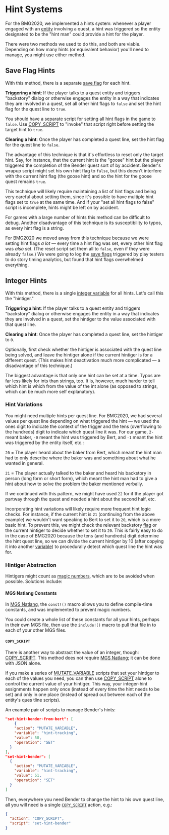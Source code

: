 # Hint Systems

For the BMG2020, we implemented a hints system: whenever a player engaged with an [entity](../entities) involving a quest, a hint was triggered so the entity designated to be the "hint man" could provide a hint for the player.

There were two methods we used to do this, and both are viable. Depending on how many hints (or equivalent behavior) you'll need to manage, you might use either method.

## Save Flag Hints

With this method, there is a separate [save flag](../scripts/save_flags) for each hint.

**Triggering a hint**: If the player talks to a quest entity and triggers "backstory" dialog or otherwise engages the entity in a way that indicates they are involved in a quest, set all other hint flags to `false` and set the hint flag for the quest line to `true`.

You should have a separate script for setting all hint flags in the game to `false`. Use [COPY_SCRIPT](../actions/COPY_SCRIPT) to "invoke" that script right before setting the target hint to `true`.

**Clearing a hint**: Once the player has completed a quest line, set the hint flag for the quest line to `false`.

The advantage of this technique is that it's effortless to reset only the target hint. Say, for instance, that the current hint is the "goose" hint but the player triggered the completion of the Bender quest sort of by accident. Bender's wrapup script might set his own hint flag to `false`, but this doesn't interfere with the current hint flag (the goose hint) and so the hint for the goose quest remains `true`.

This technique will likely require maintaining a list of hint flags and being very careful about setting them, since it's possible to have multiple hint flags set to `true` at the same time. And if your "set all hint flags to false" script is incomplete, hints might be left on by accident.

For games with a large number of hints this method can be difficult to debug. Another disadvantage of this technique is its susceptibility to typos, as every hint flag is a string.

For BMG2020 we moved away from this technique because we were setting hint flags *a lot* — every time a hint flag was set, every other hint flag was *also* set. (The reset script set them all to `false`, even if they were already `false`.) We were going to log the [save flags](../scripts/save_flags) triggered by play testers to do story timing analytics, but found that hint flags overwhelmed everything.

## Integer Hints

With this method, there is a single [integer variable](../scripts/integer_variables) for all hints. Let's call this the "hintiger."

**Triggering a hint**: If the player talks to a quest entity and triggers "backstory" dialog or otherwise engages the entity in a way that indicates they are involved in a quest, set the hintiger to the value associated with that quest line.

**Clearing a hint**: Once the player has completed a quest line, set the hintiger to `0`.

Optionally, first check whether the hintiger is associated with the quest line being solved, and leave the hintiger alone if the current hintiger is for a different quest. (This makes hint deactivation much more complicated — a disadvantage of this technique.)

The biggest advantage is that only one hint can be set at a time. Typos are far less likely for ints than strings, too. It is, however, much harder to tell which hint is which from the value of the int alone (as opposed to strings, which can be much more self explanatory).

### Hint Variations

You might need multiple hints per quest line. For BMG2020, we had several values per quest line depending on what triggered the hint — we used the ones digit to indicate the context of the trigger and the tens (overflowing to the hundreds) digit to indicate which quest line it was. For our game, `2-` meant baker, `-0` meant the hint was triggered by Bert, and `-1` meant the hint was triggered by the entity itself, etc.:

`20` = The player heard about the baker from Bert, which meant the hint man had to only describe where the baker was and something about what he wanted in general.

`21` = The player actually talked to the baker and heard his backstory in person (long form or short form), which meant the hint man had to give a hint about how to solve the problem the baker mentioned verbally.

If we continued with this pattern, we might have used `22` for if the player got partway through the quest and needed a hint about the second half, etc.

Incorporating hint variations will likely require more frequent hint logic checks. For instance, if the current hint is `21` (continuing from the above example) we wouldn't want speaking to Bert to set it to `20`, which is a more basic hint. To prevent this, we might check the relevant backstory [flag](../scripts/save_flags) or the current hintiger to decide whether to set it to `20`. This is fairly easy to do in the case of BMG2020 because the tens (and hundreds) digit determine the hint quest line, so we can divide the current hintiger by 10 (after copying it into another [variable](../scripts/integer_variables)) to procedurally detect which quest line the hint was for.

### Hintiger Abstraction

Hintigers might count as [magic numbers](../https://en.wikipedia.org/wiki/Magic_number_%28programming%29#Unnamed_numerical_constants), which are to be avoided when possible. Solutions include:

#### MGS Natlang Constants

In [MGS Natlang](../mgs/mgs_natlang), the `const!()` macro allows you to define compile-time constants, and was implemented to prevent magic numbers.

You could create a whole list of these constants for all your hints, perhaps in their own MGS file, then use the `include!()` macro to pull that file in to each of your other MGS files.

#### `COPY_SCRIPT`

There is another way to abstract the value of an integer, though: [COPY_SCRIPT](../actions/COPY_SCRIPT). This method does not require [MGS Natlang](../mgs/mgs_natlang); it can be done with JSON alone.

If you make a series of [MUTATE_VARIABLE](../actions/MUTATE_VARIABLE) scripts that set your hintiger to each of the values you need, you can then use [COPY_SCRIPT](../actions/COPY_SCRIPT) alone to control the current value of your hintiger. This way, your integer-hint assignments happen only once (instead of every time the hint needs to be set) and only in one place (instead of spread out between each of the entity's ques tline scripts).

An example pair of scripts to manage Bender's hints:

```JSON
"set-hint-bender-from-bert": [
	{
    "action": "MUTATE_VARIABLE",
    "variable": "hint-tracking",
    "value": 50,
    "operation": "SET"
  }
],
"set-hint-bender": [
  {
    "action": "MUTATE_VARIABLE",
    "variable": "hint-tracking",
    "value": 51,
    "operation": "SET"
  }
]
```

Then, everywhere you need Bender to change the hint to his own quest line, all you will need is a single [`COPY_SCRIPT`](../#copy_script) action, e.g.:

```JSON
{
  "action": "COPY_SCRIPT",
  "script": "set-hint-bender"
}
```
